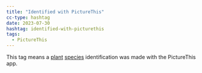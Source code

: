 ```yaml
---
title: "Identified with PictureThis"
cc-type: hashtag
date: 2023-07-30
hashtag: identified-with-picturethis
tags:
  - PictureThis
---
```

This tag means a [plant](/plant/) [species](/species/) identification was made with the PictureThis app.
